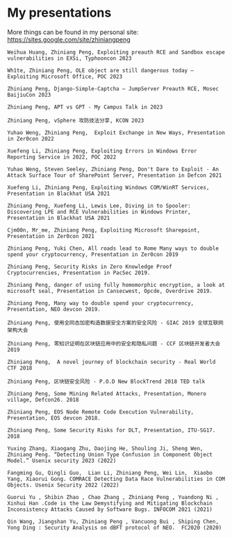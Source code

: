# My presentations

More things can be found in my personal site: https://sites.google.com/site/zhiniangpeng


    Weihua Huang, Zhiniang Peng, Exploiting preauth RCE and Sandbox escape vulnerabilities in EXSi, Typhooncon 2023
    
    Wh1te, Zhiniang Peng, OLE object are still dangerous today — Exploiting Microsoft Office, POC 2023
    
    Zhiniang Peng, Django-Simple-Captcha — JumpServer Preauth RCE, Mosec BaijiuCon 2023

    Zhiniang Peng, APT vs GPT - My Campus Talk in 2023
    
    Zhiniang Peng, vSphere 攻防技法分享, KCON 2023
    
    Yuhao Weng, Zhiniang Peng,  Exploit Exchange in New Ways, Presentation in Zer0con 2022
    
    Xuefeng Li, Zhiniang Peng, Exploiting Errors in Windows Error Reporting Service in 2022, POC 2022
    
    Yuhao Weng, Steven Seeley, Zhiniang Peng, Don't Dare to Exploit - An Attack Surface Tour of SharePoint Server, Presentation in Defcon 2021
    
    Xuefeng Li, Zhiniang Peng, Exploiting Windows COM/WinRT Services, Presentation in Blackhat USA 2021
    
    Zhiniang Peng, Xuefeng Li, Lewis Lee, Diving in to Spooler: Discovering LPE and RCE Vulnerabilities in Windows Printer, Presentation in Blackhat USA 2021
    
    Cjm00n, Mr_me, Zhiniang Peng, Exploiting Microsoft Sharepoint, Presentation in Zer0con 2021
    
    Zhiniang Peng, Yuki Chen, All roads lead to Rome Many ways to double spend your cryptocurrency, Presentation in Zer0con 2019
    
    Zhiniang Peng, Security Risks in Zero Knowledge Proof Cryptocurrencies, Presentation in PacSec 2019.
    
    Zhiniang Peng, danger of using fully homomorphic encryption, a look at microsoft seal, Presentation in Cansecwest, Opcde, Overdrive 2019.
    
    Zhiniang Peng, Many way to double spend your cryptocurrency, Presentation, NEO devcon 2019.  

    Zhiniang Peng, 使用全同态加密构造数据安全方案的安全风险 - GIAC 2019 全球互联网架构大会

    Zhiniang Peng, 零知识证明在区块链应用中的安全和隐私问题 - CCF 区块链开发者大会 2019

    Zhiniang Peng,  A novel journey of blockchain security - Real World CTF 2018

    Zhiniang Peng, 区块链安全风险 - P.O.D New BlockTrend 2018 TED talk
    
    Zhiniang Peng, Some Mining Related Attacks, Presentation, Monero village, Defcon26. 2018 
    
    Zhiniang Peng, EOS Node Remote Code Execution Vulnerability, Presentation, EOS devcon 2018. 
    
    Zhiniang Peng, Some Security Risks for DLT, Presentation, ITU-SG17. 2018
    
    Yuxing Zhang, Xiaogang Zhu, Daojing He, Shouling Ji, Sheng Wen, Zhiniang Peng. “Detecting Union Type Confusion in Component Object Model.” Usenix security 2023 (2022) 
    
    Fangming Gu, Qingli Guo,  Lian Li, Zhiniang Peng, Wei Lin,  Xiaobo Yang, Xiaorui Gong. COMRACE Detecting Data Race Vulnerabilities in COM Objects. Usenix Security 2022 (2022)
    
    Guorui Yu , Shibin Zhao , Chao Zhang , Zhiniang Peng , Yuandong Ni , Xinhui Han .Code is the Law Demystifying and Mitigating Blockchain Inconsistency Attacks Caused by Software Bugs. INFOCOM 2021 (2021)
    
    Qin Wang, Jiangshan Yu, Zhiniang Peng , Vancuong Bui , Shiping Chen, Yong Ding : Security Analysis on dBFT protocol of NEO.  FC2020 (2020)
